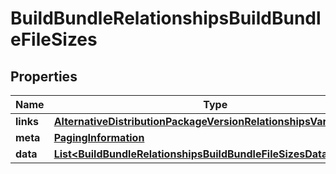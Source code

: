 

# BuildBundleRelationshipsBuildBundleFileSizes


## Properties

| Name | Type | Description | Notes |
|------------ | ------------- | ------------- | -------------|
|**links** | [**AlternativeDistributionPackageVersionRelationshipsVariantsLinks**](AlternativeDistributionPackageVersionRelationshipsVariantsLinks.md) |  |  [optional] |
|**meta** | [**PagingInformation**](PagingInformation.md) |  |  [optional] |
|**data** | [**List&lt;BuildBundleRelationshipsBuildBundleFileSizesDataInner&gt;**](BuildBundleRelationshipsBuildBundleFileSizesDataInner.md) |  |  [optional] |



